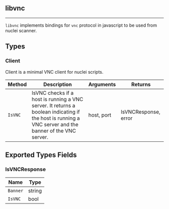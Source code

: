 ## libvnc 
---


`libvnc` implements bindings for `vnc` protocol in javascript
to be used from nuclei scanner.



## Types

### Client

 Client is a minimal VNC client for nuclei scripts.

| Method | Description | Arguments | Returns |
|--------|-------------|-----------|---------|
| `IsVNC` |  IsVNC checks if a host is running a VNC server.  It returns a boolean indicating if the host is running a VNC server  and the banner of the VNC server. | host, port | IsVNCResponse, error |




## Exported Types Fields
### IsVNCResponse

| Name | Type | 
|--------|-------------|
| `Banner` | string |
| `IsVNC` | bool |
